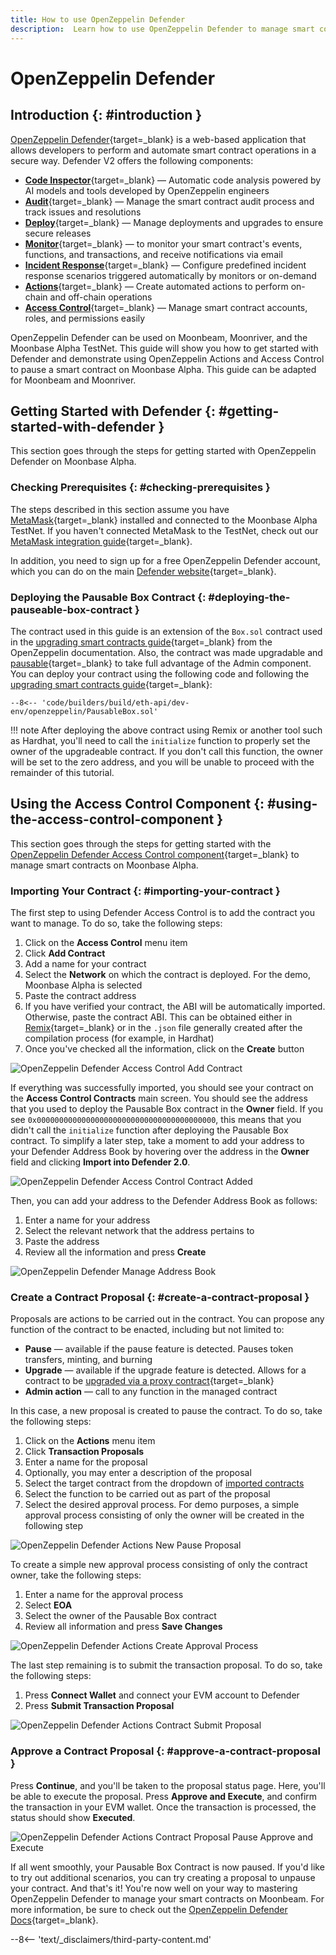 ```yaml
---
title: How to use OpenZeppelin Defender
description:  Learn how to use OpenZeppelin Defender to manage smart contracts securely on Moonbeam, thanks to its Ethereum compatibility features
---
```


# OpenZeppelin Defender

## Introduction {: #introduction }

[OpenZeppelin Defender](https://docs.openzeppelin.com/defender/){target=\_blank} is a web-based application that allows developers to perform and automate smart contract operations in a secure way. Defender V2 offers the following components:

 - [**Code Inspector**](https://defender.openzeppelin.com/v2/#/code){target=\_blank} — Automatic code analysis powered by AI models and tools developed by OpenZeppelin engineers
 - [**Audit**](https://defender.openzeppelin.com/v2/#/audit){target=\_blank} — Manage the smart contract audit process and track issues and resolutions
 - [**Deploy**](https://defender.openzeppelin.com/v2/#/deploy){target=\_blank} — Manage deployments and upgrades to ensure secure releases
 - [**Monitor**](https://defender.openzeppelin.com/v2/#/monitor){target=\_blank} — to monitor your smart contract's events, functions, and transactions, and receive notifications via email
 - [**Incident Response**](https://defender.openzeppelin.com/v2/#/incident-response){target=\_blank} — Configure predefined incident response scenarios triggered automatically by monitors or on-demand
 - [**Actions**](https://defender.openzeppelin.com/v2/#/actions/automatic){target=\_blank} — Create automated actions to perform on-chain and off-chain operations
 - [**Access Control**](https://defender.openzeppelin.com/v2/#/access-control/contracts){target=\_blank} — Manage smart contract accounts, roles, and permissions easily


OpenZeppelin Defender can be used on Moonbeam, Moonriver, and the Moonbase Alpha TestNet. This guide will show you how to get started with Defender and demonstrate using OpenZeppelin Actions and Access Control to pause a smart contract on Moonbase Alpha. This guide can be adapted for Moonbeam and Moonriver.

## Getting Started with Defender {: #getting-started-with-defender }

This section goes through the steps for getting started with OpenZeppelin Defender on Moonbase Alpha.

### Checking Prerequisites {: #checking-prerequisites }

The steps described in this section assume you have [MetaMask](https://metamask.io/){target=\_blank} installed and connected to the Moonbase Alpha TestNet. If you haven't connected MetaMask to the TestNet, check out our [MetaMask integration guide](/tokens/connect/metamask/){target=\_blank}.

In addition, you need to sign up for a free OpenZeppelin Defender account, which you can do on the main [Defender website](https://defender.openzeppelin.com/v2/#/overview){target=\_blank}.

### Deploying the Pausable Box Contract {: #deploying-the-pauseable-box-contract }

The contract used in this guide is an extension of the `Box.sol` contract used in the [upgrading smart contracts guide](https://docs.openzeppelin.com/learn/upgrading-smart-contracts){target=\_blank} from the OpenZeppelin documentation. Also, the contract was made upgradable and [pausable](https://docs.openzeppelin.com/contracts/4.x/api/security#Pausable){target=\_blank} to take full advantage of the Admin component. You can deploy your contract using the following code and following the [upgrading smart contracts guide](https://docs.openzeppelin.com/learn/upgrading-smart-contracts){target=\_blank}:

```solidity
--8<-- 'code/builders/build/eth-api/dev-env/openzeppelin/PausableBox.sol'
```

!!! note
    After deploying the above contract using Remix or another tool such as Hardhat, you'll need to call the `initialize` function to properly set the owner of the upgradeable contract. If you don't call this function, the owner will be set to the zero address, and you will be unable to proceed with the remainder of this tutorial.


## Using the Access Control Component {: #using-the-access-control-component }

This section goes through the steps for getting started with the [OpenZeppelin Defender Access Control component](https://defender.openzeppelin.com/v2/#/access-control/contracts){target=\_blank} to manage smart contracts on Moonbase Alpha.

### Importing Your Contract {: #importing-your-contract }

The first step to using Defender Access Control is to add the contract you want to manage. To do so, take the following steps:

 1. Click on the **Access Control** menu item 
 2. Click **Add Contract**
 3. Add a name for your contract
 4. Select the **Network** on which the contract is deployed. For the demo, Moonbase Alpha is selected
 5. Paste the contract address
 6. If you have verified your contract, the ABI will be automatically imported. Otherwise, paste the contract ABI. This can be obtained either in [Remix](https://remix.ethereum.org/){target=\_blank} or in the `.json` file generally created after the compilation process (for example, in Hardhat)
 7. Once you've checked all the information, click on the **Create** button

![OpenZeppelin Defender Access Control Add Contract](/images/builders/build/eth-api/dev-env/openzeppelin/defender/new/oz-defender-1.webp)

If everything was successfully imported, you should see your contract on the **Access Control Contracts** main screen. You should see the address that you used to deploy the Pausable Box contract in the **Owner** field. If you see `0x0000000000000000000000000000000000000000`, this means that you didn't call the `initialize` function after deploying the Pausable Box contract. To simplify a later step, take a moment to add your address to your Defender Address Book by hovering over the address in the **Owner** field and clicking **Import into Defender 2.0**.  

![OpenZeppelin Defender Access Control Contract Added](/images/builders/build/eth-api/dev-env/openzeppelin/defender/new/oz-defender-2.webp)

Then, you can add your address to the Defender Address Book as follows: 

1. Enter a name for your address
2. Select the relevant network that the address pertains to
3. Paste the address
4. Review all the information and press **Create**

![OpenZeppelin Defender Manage Address Book](/images/builders/build/eth-api/dev-env/openzeppelin/defender/new/oz-defender-3.webp)

### Create a Contract Proposal {: #create-a-contract-proposal }

Proposals are actions to be carried out in the contract. You can propose any function of the contract to be enacted, including but not limited to:

- **Pause** — available if the pause feature is detected. Pauses token transfers, minting, and burning
- **Upgrade** — available if the upgrade feature is detected. Allows for a contract to be [upgraded via a proxy contract](https://docs.openzeppelin.com/learn/upgrading-smart-contracts){target=\_blank}
- **Admin action** — call to any function in the managed contract

In this case, a new proposal is created to pause the contract. To do so, take the following steps:

 1. Click on the **Actions** menu item 
 2. Click **Transaction Proposals**
 3. Enter a name for the proposal
 4. Optionally, you may enter a description of the proposal
 5. Select the target contract from the dropdown of [imported contracts](#importing-your-contract)
 6. Select the function to be carried out as part of the proposal
 7. Select the desired approval process. For demo purposes, a simple approval process consisting of only the owner will be created in the following step 

![OpenZeppelin Defender Actions New Pause Proposal](/images/builders/build/eth-api/dev-env/openzeppelin/defender/new/oz-defender-4.webp)

To create a simple new approval process consisting of only the contract owner, take the following steps:

 1. Enter a name for the approval process
 2. Select **EOA**
 3. Select the owner of the Pausable Box contract
 4. Review all information and press **Save Changes**

![OpenZeppelin Defender Actions Create Approval Process](/images/builders/build/eth-api/dev-env/openzeppelin/defender/new/oz-defender-5.webp)

The last step remaining is to submit the transaction proposal. To do so, take the following steps:

1. Press **Connect Wallet** and connect your EVM account to Defender
2. Press **Submit Transaction Proposal**

![OpenZeppelin Defender Actions Contract Submit Proposal](/images/builders/build/eth-api/dev-env/openzeppelin/defender/new/oz-defender-6.webp)


### Approve a Contract Proposal {: #approve-a-contract-proposal }

Press **Continue**, and you'll be taken to the proposal status page. Here, you'll be able to execute the proposal. Press **Approve and Execute**, and confirm the transaction in your EVM wallet. Once the transaction is processed, the status should show **Executed**.

![OpenZeppelin Defender Actions Contract Proposal Pause Approve and Execute](/images/builders/build/eth-api/dev-env/openzeppelin/defender/new/oz-defender-7.webp)

If all went smoothly, your Pausable Box Contract is now paused. If you'd like to try out additional scenarios, you can try creating a proposal to unpause your contract. And that's it! You're now well on your way to mastering OpenZeppelin Defender to manage your smart contracts on Moonbeam. For more information, be sure to check out the [OpenZeppelin Defender Docs](https://docs.openzeppelin.com/defender/v2/){target=\_blank}. 

--8<-- 'text/_disclaimers/third-party-content.md'